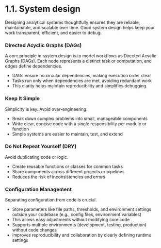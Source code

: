 # 1.1. System design

Designing analytical systems thoughtfully ensures they are reliable, maintainable, and scalable over time. Good system design helps keep your work transparent, efficient, and easier to debug.

### Directed Acyclic Graphs (DAGs)

A core principle in system design is to model workflows as Directed Acyclic Graphs (DAGs). Each node represents a distinct task or computation, and edges define dependencies.

- DAGs ensure no circular dependencies, making execution order clear  
- Tasks run only when dependencies are met, avoiding redundant work  
- This clarity helps maintain reproducibility and simplifies debugging

### Keep It Simple

Simplicity is key. Avoid over-engineering.

- Break down complex problems into small, manageable components  
- Write clear, concise code with a single responsibility per module or function  
- Simple systems are easier to maintain, test, and extend

### Do Not Repeat Yourself (DRY)

Avoid duplicating code or logic.

- Create reusable functions or classes for common tasks  
- Share components across different projects or pipelines  
- Reduces the risk of inconsistencies and errors

### Configuration Management

Separating configuration from code is crucial.

- Store parameters like file paths, thresholds, and environment settings outside your codebase (e.g., config files, environment variables)  
- This allows easy adjustments without modifying core code  
- Supports multiple environments (development, testing, production) without code changes  
- Improves reproducibility and collaboration by clearly defining runtime settings

